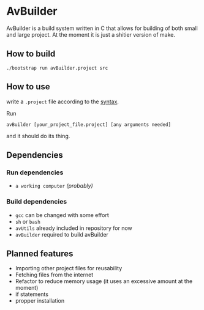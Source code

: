 # AvBuilder
AvBuilder is a build system written in C that allows for building of both small and large project. At the moment it is just a shitier version of make. 

## How to build

```shell
./bootstrap run avBuilder.project src
```

## How to use
write a ```.project``` file according to the [syntax](./docs/avBuilderSyntax.md).

Run 
```shell
avBuilder [your_project_file.project] [any arguments needed]
```
and it should do its thing.

## Dependencies
### Run dependencies
- ```a working computer``` *(probably)*
### Build dependencies
- ```gcc``` can be changed with some effort
- ```sh``` or ```bash``` 
- ```avUtils``` already included in repository for now
- ```avBuilder``` required to build avBuilder


## Planned features
- Importing other project files for reusability
- Fetching files from the internet
- Refactor to reduce memory usage (it uses an excessive amount at the moment)
- if statements
- propper installation